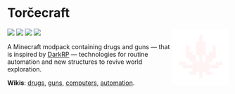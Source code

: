 <h1 title="Comes from the Russian word 'торч' (torch), which means 'an addict'."> Torčecraft </h1> 

<img src="assets/logo.png" alt="Banner" align="right" width="128" height="128"/>

<!-- The color matches the GitHub's "color-accent-fg" -->
<a href="//fabulously-optimized.github.io/mrpack-to-zip/?project=kqFCikd7"><img src="https://img.shields.io/badge/.zip-4493F8?style=flat-square" /></a>
<a href="//modrinth.com/modpack/kqFCikd7/version/latest"><img src="https://img.shields.io/badge/.mrpack-4493F8?style=flat-square" /></a>
<a href="//intradeus.github.io/http-protocol-redirector?r=modrinth://modpack/kqFCikd7"><img src="https://img.shields.io/modrinth/dt/kqFCikd7?style=flat-square&label=open+in+modrinth&color=white&labelColor=4493F8&logo=modrinth&logoColor=white" /></a>
<a href="//github.com/RichardLitt/standard-readme"><img src="https://img.shields.io/badge/readme%20style-standard-4493F8?style=flat-square&color=white&labelColor=4493F8&logo=readme&logoColor=white" /></a>

A Minecraft modpack containing drugs and guns
— that is inspired by <a href="//github.com/FPtje/DarkRP">DarkRP</a> —
technologies for routine automation 
and new structures to revive world exploration.

<b>Wikis</b>: 
<a href="//github.com/sollace/psychedelicraft/wiki">drugs</a>,
<a href="//imgur.com/a/all-crafting-recipes-june-30-2023-00MGzPK">guns</a>,
<a href="//tweaked.cc">computers</a>,
<a href="//modrinth.com/mod/create-fabric">automation</a>.

<!-- I hope it's obvious how to install it with mrpack or zip, which are linked in the badges -->
<!-- <h2> <a href="//support.modrinth.com/en/articles/8802250-modpacks-on-modrinth">Install</a> </h2> -->
